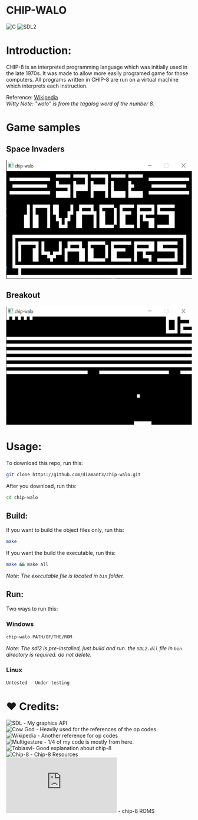 # CHIP-WALO
![C](https://img.shields.io/badge/Code-C-green?style=flat-square)
![SDL2](https://img.shields.io/badge/SDL-2.0.16-blue?style=flat-square)

# Introduction:
CHIP-8 is an interpreted programming language which was initially used in the late 1970s. It was made to allow more easily programed game for those computers. All programs written in CHIP-8 are run on a virtual machine which interprets each instruction.

Reference: [Wikipedia](https://en.wikipedia.org/wiki/CHIP-8)<br>
*Witty Note: "walo" is from the tagalog word of the number 8.*

# Game samples

## Space Invaders
<img src="sample-images/Space_Invaders.png" width="640px" height="320px">

## Breakout
<img src="sample-images/Breakout.png" width="640px" height="320px">

# Usage:

To download this repo, run this:
```bash 
git clone https://github.com/diamant3/chip-walo.git
``` 
After you download, run this:
```bash
cd chip-walo 
```
## Build:
If you want to build the object files only, run this:
```bash
make
``` 
If you want the build the executable, run this:
```bash
make && make all
```

*Note: The executable file is located in ``` bin ``` folder.*

## Run:
Two ways to run this:
### Windows
```bash
chip-walo PATH/OF/THE/ROM
```
*Note: The sdl2 is pre-installed, just build and run. the ```SDL2.dll``` file in ```bin``` directory is required. do not delete.*
### Linux
```bash
Untested - Under testing
```
# :heart: Credits:

![SDL](https://www.libsdl.org/) - My graphics API<br>
![Cow God](http://devernay.free.fr/hacks/chip8/C8TECH10.HTM8) - Heavily used for the references of the op codes<br>
![Wikipedia](https://en.wikipedia.org/wiki/CHIP-8) - Another reference for op codes<br>
![Multigesture](https://multigesture.net/articles/how-to-write-an-emulator-chip-8-interpreter/) - 1/4 of my code is mostly from here.<br>
![Tobiasvl](https://tobiasvl.github.io/blog/write-a-chip-8-emulator/)- Good explanation about chip-8<br>
![Chip-8 ](tps://chip-8.github.io/links/) - Chip-8 Resources<br>
![Zophar.net](https://www.zophar.net/pdroms/chip8.html) - chip-8 ROMS<br>
